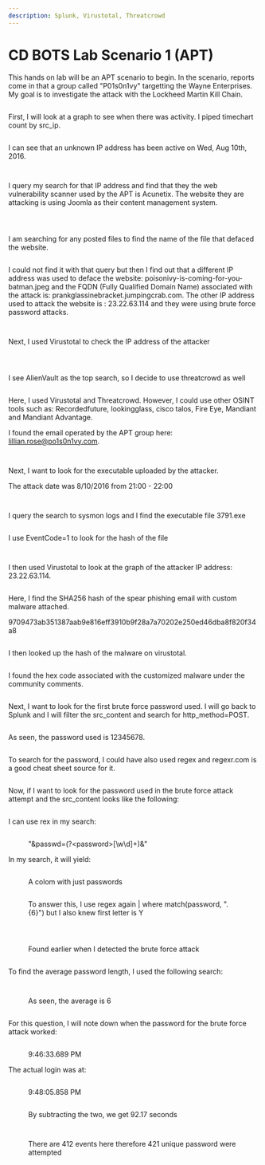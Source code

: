 ```yaml
---
description: Splunk, Virustotal, Threatcrowd
---
```


# CD BOTS Lab Scenario 1 (APT)

This hands on lab will be an APT scenario to begin. In the scenario, reports come in that a group called "P01s0n1vy" targetting the Wayne Enterprises. My goal is to investigate the attack with the Lockheed Martin Kill Chain.

<figure><img src=".gitbook/assets/image (25).png" alt=""><figcaption></figcaption></figure>

First, I will look at a graph to see when there was activity. I piped timechart count by src\_ip.

<figure><img src=".gitbook/assets/image (67).png" alt=""><figcaption></figcaption></figure>

I can see that an unknown IP address has been active on Wed, Aug 10th, 2016.

<figure><img src=".gitbook/assets/image (69).png" alt=""><figcaption></figcaption></figure>

<figure><img src=".gitbook/assets/image (26).png" alt=""><figcaption></figcaption></figure>

I query my search for that IP address and find that they the web vulnerability scanner used by the APT is Acunetix. The website they are attacking is using Joomla as their content management system.

<figure><img src=".gitbook/assets/image (70).png" alt=""><figcaption></figcaption></figure>

<figure><img src=".gitbook/assets/image (27).png" alt=""><figcaption></figcaption></figure>

<figure><img src=".gitbook/assets/image (28).png" alt=""><figcaption></figcaption></figure>

I am searching for any posted files to find the name of the file that defaced the website.

<figure><img src=".gitbook/assets/image (71).png" alt=""><figcaption></figcaption></figure>

I could not find it with that query but then I find out that a different IP address was used to deface the website: poisonivy-is-coming-for-you-batman.jpeg and the FQDN (Fully Qualified Domain Name) associated with the attack is: prankglassinebracket.jumpingcrab.com. The other IP address used to attack the website is : 23.22.63.114 and they were using brute force password attacks.

<figure><img src=".gitbook/assets/image (72).png" alt=""><figcaption></figcaption></figure>

<figure><img src=".gitbook/assets/image (30).png" alt=""><figcaption></figcaption></figure>

Next, I used Virustotal to check the IP address of the attacker

<figure><img src=".gitbook/assets/image (65).png" alt=""><figcaption></figcaption></figure>

<figure><img src=".gitbook/assets/image (31).png" alt=""><figcaption></figcaption></figure>

<figure><img src=".gitbook/assets/image (32).png" alt=""><figcaption></figcaption></figure>

I see AlienVault as the top search, so I decide to use threatcrowd as well

<figure><img src=".gitbook/assets/image (66).png" alt=""><figcaption></figcaption></figure>

Here, I used Virustotal and Threatcrowd. However, I could use other OSINT tools such as: Recordedfuture, lookingglass, cisco talos, Fire Eye, Mandiant and Mandiant Advantage.

I found the email operated by the APT group here: lillian.rose@po1s0n1vy.com.

<figure><img src=".gitbook/assets/image (33).png" alt=""><figcaption></figcaption></figure>

<figure><img src=".gitbook/assets/image (34).png" alt=""><figcaption></figcaption></figure>

Next, I want to look for the executable uploaded by the attacker.

The attack date was 8/10/2016 from 21:00 - 22:00

<figure><img src=".gitbook/assets/image (8).png" alt=""><figcaption></figcaption></figure>

<figure><img src=".gitbook/assets/image (35).png" alt=""><figcaption></figcaption></figure>

I query the search to sysmon logs and I find the executable file 3791.exe

<figure><img src=".gitbook/assets/image (9).png" alt=""><figcaption></figcaption></figure>

I use EventCode=1 to look for the hash of the file

<figure><img src=".gitbook/assets/image (10).png" alt=""><figcaption></figcaption></figure>

<figure><img src=".gitbook/assets/image (36).png" alt=""><figcaption></figcaption></figure>

I then used Virustotal to look at the graph of the attacker IP address: 23.22.63.114.

<figure><img src=".gitbook/assets/image (12).png" alt=""><figcaption></figcaption></figure>

Here, I find the SHA256 hash of the spear phishing email with custom malware attached.

9709473ab351387aab9e816eff3910b9f28a7a70202e250ed46dba8f820f34a8

<figure><img src=".gitbook/assets/image (37).png" alt=""><figcaption></figcaption></figure>

I then looked up the hash of the malware on virustotal.

<figure><img src=".gitbook/assets/image (14).png" alt=""><figcaption></figcaption></figure>

I found the hex code associated with the customized malware under the community comments.

<figure><img src=".gitbook/assets/image (38).png" alt=""><figcaption></figcaption></figure>

Next, I want to look for the first brute force password used. I will go back to Splunk and I will filter the src\_content and search for http\_method=POST.

<figure><img src=".gitbook/assets/image (15).png" alt=""><figcaption></figcaption></figure>

As seen, the password used is 12345678.

<figure><img src=".gitbook/assets/image (39).png" alt=""><figcaption></figcaption></figure>

To search for the password, I could have also used regex and regexr.com is a good cheat sheet source for it.

<figure><img src=".gitbook/assets/image (16).png" alt=""><figcaption></figcaption></figure>

Now, if I want to look for the password used in the brute force attack attempt and the src\_content looks like the following:

<figure><img src=".gitbook/assets/image (17).png" alt=""><figcaption></figcaption></figure>

I can use rex in my search:

<figure><img src=".gitbook/assets/image (21).png" alt=""><figcaption><p>"&#x26;passwd=(?&#x3C;password>[\w\d]+)&#x26;"</p></figcaption></figure>

In my search, it will yield:&#x20;

<figure><img src=".gitbook/assets/image (23).png" alt=""><figcaption><p>A colom with just passwords</p></figcaption></figure>

<figure><img src=".gitbook/assets/image (41).png" alt=""><figcaption><p>To answer this, I use regex again | where match(password, ".{6}") but I also knew first letter is Y</p></figcaption></figure>

<figure><img src=".gitbook/assets/image (42).png" alt=""><figcaption></figcaption></figure>

<figure><img src=".gitbook/assets/image (43).png" alt=""><figcaption></figcaption></figure>

<figure><img src=".gitbook/assets/image (44).png" alt=""><figcaption><p>Found earlier when I detected the brute force attack</p></figcaption></figure>

<figure><img src=".gitbook/assets/image.png" alt=""><figcaption></figcaption></figure>

To find the average password length, I used the following search:&#x20;

<figure><img src=".gitbook/assets/image (1).png" alt=""><figcaption></figcaption></figure>

<figure><img src=".gitbook/assets/image (2).png" alt=""><figcaption><p>As seen, the average is 6</p></figcaption></figure>

<figure><img src=".gitbook/assets/image (3).png" alt=""><figcaption></figcaption></figure>

For this question, I will note down when the password for the brute force attack worked:

<figure><img src=".gitbook/assets/image (4).png" alt=""><figcaption><p>9:46:33.689 PM</p></figcaption></figure>

The actual login was at:

<figure><img src=".gitbook/assets/image (5).png" alt=""><figcaption><p>9:48:05.858 PM</p></figcaption></figure>

<figure><img src=".gitbook/assets/image (6).png" alt=""><figcaption><p>By subtracting the two, we get 92.17 seconds</p></figcaption></figure>

<figure><img src=".gitbook/assets/image (46).png" alt=""><figcaption></figcaption></figure>

<figure><img src=".gitbook/assets/image (47).png" alt=""><figcaption><p>There are 412 events here therefore 421 unique password were attempted</p></figcaption></figure>
